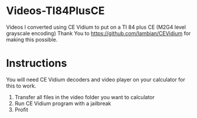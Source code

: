 # Videos-TI84PlusCE
Videos I converted using CE Vidium to put on a TI 84 plus CE (M2G4 level grayscale encoding)
Thank You to https://github.com/Iambian/CEVidium for making this possible.

# Instructions
You will need CE Vidium decoders and video player on your calculator for this to work.
1. Transfer all files in the video folder you want to calculator
2. Run CE Vidium program with a jailbreak
3. Profit

